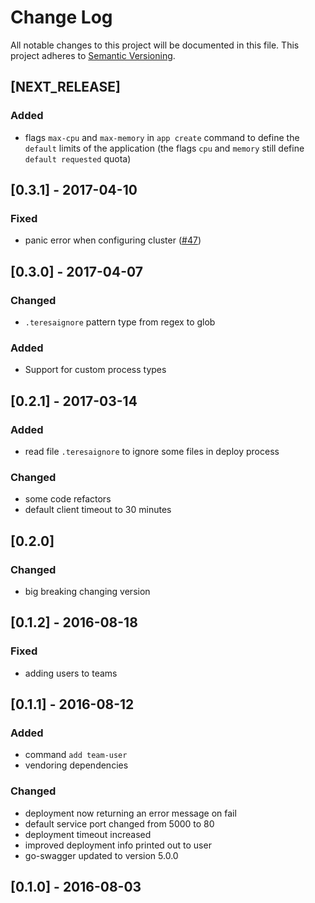 # Change Log
All notable changes to this project will be documented in this file.
This project adheres to [Semantic Versioning](http://semver.org/).

## [NEXT_RELEASE]
### Added
- flags `max-cpu` and `max-memory` in `app create` command to define the `default` limits of the application
(the flags `cpu` and `memory` still define `default requested` quota)

## [0.3.1] - 2017-04-10
### Fixed
- panic error when configuring cluster ([#47](https://github.com/luizalabs/teresa-cli/issues/47))

## [0.3.0] - 2017-04-07
### Changed
- `.teresaignore` pattern type from regex to glob

### Added
- Support for custom process types

## [0.2.1] - 2017-03-14
### Added
- read file `.teresaignore` to ignore some files in deploy process

### Changed
- some code refactors
- default client timeout to 30 minutes

## [0.2.0]
### Changed
- big breaking changing version

## [0.1.2] - 2016-08-18
### Fixed
- adding users to teams

## [0.1.1] - 2016-08-12
### Added
- command `add team-user`
- vendoring dependencies

### Changed
- deployment now returning an error message on fail
- default service port changed from 5000 to 80
- deployment timeout increased
- improved deployment info printed out to user
- go-swagger updated to version 5.0.0

## [0.1.0] - 2016-08-03
